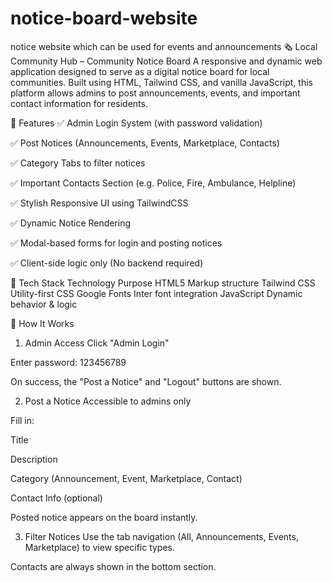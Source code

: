 # notice-board-website
notice website which can be used for events and announcements
🗞️ Local Community Hub – Community Notice Board
A responsive and dynamic web application designed to serve as a digital notice board for local communities. Built using HTML, Tailwind CSS, and vanilla JavaScript, this platform allows admins to post announcements, events, and important contact information for residents.

📌 Features
✅ Admin Login System (with password validation)

✅ Post Notices (Announcements, Events, Marketplace, Contacts)

✅ Category Tabs to filter notices

✅ Important Contacts Section (e.g. Police, Fire, Ambulance, Helpline)

✅ Stylish Responsive UI using TailwindCSS

✅ Dynamic Notice Rendering

✅ Modal-based forms for login and posting notices

✅ Client-side logic only (No backend required)

🚀 Tech Stack
Technology	Purpose
HTML5	Markup structure
Tailwind CSS	Utility-first CSS
Google Fonts	Inter font integration
JavaScript	Dynamic behavior & logic

🔧 How It Works
1. Admin Access
Click "Admin Login"

Enter password: 123456789

On success, the "Post a Notice" and "Logout" buttons are shown.

2. Post a Notice
Accessible to admins only

Fill in:

Title

Description

Category (Announcement, Event, Marketplace, Contact)

Contact Info (optional)

Posted notice appears on the board instantly.

3. Filter Notices
Use the tab navigation (All, Announcements, Events, Marketplace) to view specific types.

Contacts are always shown in the bottom section.
